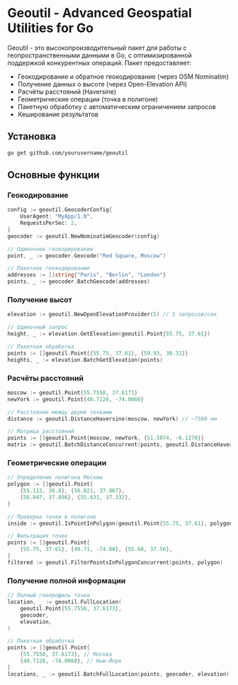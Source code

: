 # Geoutil - Advanced Geospatial Utilities for Go

Geoutil - это высокопроизводительный пакет для работы с геопространственными данными в Go, с оптимизированной поддержкой конкурентных операций. Пакет предоставляет:

- Геокодирование и обратное геокодирование (через OSM Nominatim)
- Получение данных о высоте (через Open-Elevation API)
- Расчёты расстояний (Haversine)
- Геометрические операции (точка в полигоне)
- Пакетную обработку с автоматическим ограничением запросов
- Кеширование результатов

## Установка

```bash
go get github.com/yourusername/geoutil
```

## Основные функции
### Геокодирование
```go
config := geoutil.GeocoderConfig{
    UserAgent: "MyApp/1.0",
    RequestsPerSec: 2,
}
geocoder := geoutil.NewNominatimGeocoder(config)

// Одиночное геокодирование
point, _ := geocoder.Geocode("Red Square, Moscow")

// Пакетное геокодирование
addresses := []string{"Paris", "Berlin", "London"}
points, _ := geocoder.BatchGeocode(addresses)
```

### Получение высот
```go
elevation := geoutil.NewOpenElevationProvider(5) // 5 запросов/сек

// Одиночный запрос
height, _ := elevation.GetElevation(geoutil.Point{55.75, 37.61})

// Пакетная обработка
points := []geoutil.Point{{55.75, 37.61}, {59.93, 30.31}}
heights, _ := elevation.BatchGetElevation(points)
```
### Расчёты расстояний
```go
moscow := geoutil.Point{55.7558, 37.6173}
newYork := geoutil.Point{40.7128, -74.0060}

// Расстояние между двумя точками
distance := geoutil.DistanceHaversine(moscow, newYork) // ~7500 км

// Матрица расстояний
points := []geoutil.Point{moscow, newYork, {51.5074, -0.1278}}
matrix := geoutil.BatchDistanceConcurrent(points, geoutil.DistanceHaversine)
```
### Геометрические операции
```go
// Определение полигона Москвы
polygon := []geoutil.Point{
    {55.113, 36.8}, {56.021, 37.967}, 
    {56.047, 37.806}, {55.631, 37.332},
}

// Проверка точки в полигоне
inside := geoutil.IsPointInPolygon(geoutil.Point{55.75, 37.61}, polygon) // true

// Фильтрация точек
points := []geoutil.Point{
    {55.75, 37.61}, {40.71, -74.00}, {55.60, 37.50},
}
filtered := geoutil.FilterPointsInPolygonConcurrent(points, polygon)
```
### Получение полной информации
```go
// Полный геопрофиль точки
location, _ := geoutil.FullLocation(
    geoutil.Point{55.7558, 37.6173},
    geocoder,
    elevation,
)

// Пакетная обработка
points := []geoutil.Point{
    {55.7558, 37.6173}, // Москва
    {40.7128, -74.0060}, // Нью-Йорк
}
locations, _ := geoutil.BatchFullLocation(points, geocoder, elevation)
```